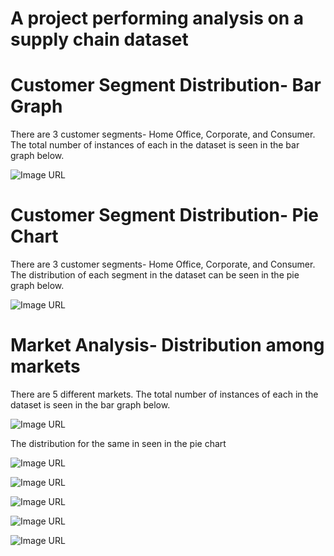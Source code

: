 # A project performing analysis on a supply chain dataset

# Customer Segment Distribution- Bar Graph
There are 3 customer segments- Home Office, Corporate, and Consumer. The total number of instances of each in the dataset is seen in the bar graph below.

![Image URL](https://github.com/akshan-main/supplychain/blob/main/customer_segment_count.jpeg)

# Customer Segment Distribution- Pie Chart
There are 3 customer segments- Home Office, Corporate, and Consumer. The distribution of each segment in the dataset can be seen in the pie graph below.

![Image URL](https://github.com/akshan-main/supplychain/blob/main/customer_segment_distribution.jpeg)

# Market Analysis- Distribution among markets
There are 5 different markets. The total number of instances of each in the dataset is seen in the bar graph below.

![Image URL](https://github.com/akshan-main/supplychain/blob/main/market_counts.jpeg)

The distribution for the same in seen in the pie chart

![Image URL](https://github.com/akshan-main/supplychain/blob/main/market_count_pie.jpeg)



![Image URL](https://github.com/akshan-main/supplychain/blob/main/delivery_status_distribution.jpeg)

![Image URL](https://github.com/akshan-main/supplychain/blob/main/top_products_by_market.jpeg)

![Image URL](https://github.com/akshan-main/supplychain/blob/main/delivery_status_by_shipping_mode.jpeg)

![Image URL](https://github.com/akshan-main/supplychain/blob/main/Market_customer_segment_interaction.png)
